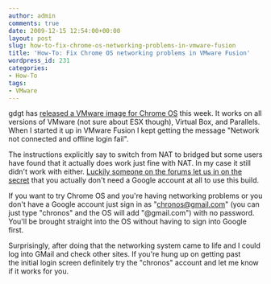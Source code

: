 ```yaml
---
author: admin
comments: true
date: 2009-12-15 12:54:00+00:00
layout: post
slug: how-to-fix-chrome-os-networking-problems-in-vmware-fusion
title: 'How-To: Fix Chrome OS networking problems in VMware Fusion'
wordpress_id: 231
categories:
- How-To
tags:
- VMware
---
```


gdgt has [released a VMware image for Chrome OS](http://gdgt.com/google/chrome-os/download/) this week.  It works on all versions of VMware (not sure about ESX though), Virtual Box, and Parallels.  When I started it up in VMware Fusion I kept getting the message "Network not connected and offline login fail".

The instructions explicitly say to switch from NAT to bridged but some users have found that it actually does work just fine with NAT.  In my case it still didn't work with either.  [Luckily someone on the forums let us in on the secret](http://discuss.gdgt.com/google/chrome-os/general/Download-Chrome-OS-VMWare-image/page/2/) that you actually don't need a Google account at all to use this build.

If you want to try Chrome OS and you're having networking problems or you don't have a Google account just sign in as "chronos@gmail.com" (you can just type "chronos" and the OS will add "@gmail.com") with no password.  You'll be brought straight into the OS without having to sign into Google first.

Surprisingly, after doing that the networking system came to life and I could log into GMail and check other sites.  If you're hung up on getting past the initial login screen definitely try the "chronos" account and let me know if it works for you.
